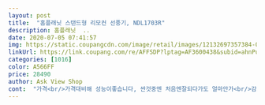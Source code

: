 ```yaml
---
layout: post 
title:  "홈플래닛 스탠드형 리모컨 선풍기, NDL1703R" 
description: 홈플래닛  ..
date: 2020-07-05 07:41:57 
img: https://static.coupangcdn.com/image/retail/images/12132697357384-068ae198-9bfd-4e80-99ba-3ff563ae273c.jpg 
linkUrl: https://link.coupang.com/re/AFFSDP?lptag=AF3600438&subid=ahnPublicAsk&pageKey=1459643219&itemId=2511597502&vendorItemId=70504637232&traceid=V0-113-62386184a6cb7f37 
categories: [1016] 
color: A566FF 
price: 28490 
author: Ask View Shop 
cont:  "가격<br/>가격대비해 성능이좋습니다, 싼것중엔 처음엔잘되다가도 얼마안가<br/>감쪽같더라고요<br/>거실에 에어컨은 있어도<br/>그래서 이리저리 옮겨가며<br/>그리고 무엇이든 설명서보고 따라하심 됩니다<br/>그리고 지금 션하게 않아<br/>그외 수면풍과 자연풍이있는데 약풍이었다가 중풍이있다가를 반복하는것같습니다, 딱히실용성있는기능은 아니었어요.<br/><br/>근데뭐 단점이나 실용성없는것들도 가격정도에 커버가되는것같아요, 너무싸서 살짝의심했는데 좋습니다!!<br/>기대이상이에요<br/>기본적으로 바람세기나 시간설정등은기본이라고생각하는데,<br/>내가 사용해보니<br/>단점<br/>디자인과컬러가 매우세련되서 날개없는선풍기까지고려했었던<br/>리모컨거치대까지있네요.<br/><br/>리모컨도 아주쉽게조작할수있고 간단한것이좋았습니다.<br/><br/>망가지는경우도있어 이점은 추가적으로후기를작성하겠습니다.<br/><br/>망가진것 하나없이 아주잘왔습니다.<br/> 로켓배송으로 아주빠르게받았어요.<br/><br/>모터,소리등등<br/>밑에 본체랑 연결된 선줄이길어<br/>바람은 자연풍 수면풍 비슷하고 일반풍까지 총 아홉단계조절 가능하지만 전 일정한 바람이 좋아서 일반풍만 쓸 것 같아요 ㅋㅋ<br/>바람종류까지 선택할수있어서 의외라고 느꼈습니다.<br/><br/>발가락버튼식도 너무 맘에 들고 조립할 때 만져보니 딱 튼튼한 느낌이에요<br/>방방마다<br/>배송<br/>벽걸이선풍기라<br/>선풍기하면 꼽히는 국산브랜드못지않게 포장도 꼼꼼하고 기능도 너무 좋고 리모콘도 깔끔하고 이쁜데 가격은 저렴하고<br/>소음같은것도 걍 일반선풍기랑 같아요<br/>소음은 아주조용하다고는할수없으나 지금까지써온선풍기들과 다를건없습니다.<br/> 그냥 아주일반적인정도의 소음입니다.<br/><br/>솔직히 이선풍기 이가격에팔면 남는게있을까 의심이들정도로<br/>시간은 30분씩 조절할 수 있구요 전자식이에요<br/>시원하니 좋습니다<br/>식탁에 않아있을땐 덥더라고요<br/>실용성<br/>아직까지크게두드러지는 단점같은건없어보입니다만, 켰을때 표시되는 표시등?불빛이 좀세시않나싶습니다.<br/> 잘때 불다끄면 그것만보이기때문에 조금거슬리긴합니다.<br/><br/>약풍은 조용하고 강풍은 강력해요<br/>어떻하나궁리중에 스텐드로 밀어넣으니<br/>얼른 사세요 이거 금방 품절될껄요 ㅋㅋ<br/>오늘 새벽에 받았어요<br/>요리할땐 다리로 향하게하고<br/>이동하는게 없어 구입했고요<br/>일단 예전에쓰던선풍기는 미,약,중,강 이렇게있었고 사실상 미풍밖에안쓰는터라 이선풍기에서의 약풍이 좀세게느껴졌습니다.<br/><br/>장점<br/>저는 아침엔 젤 약하게약풍<br/>저도 아주마음에들었습니다.<br/> 군더더기없는 깔끔한화이트이구요,<br/>전 집이 1층이라 습한 편이라서 환풍기처럼 선풍기를 1년 내내 틀어놓는데요 그동안 써왔던 저렴한 선풍기들 중에서 가장 깔끔하고 마감이 좋아요 흠집도 없고 재질도 탄탄해요!<br/>조립도 쉬웠는데<br/>조작,컨트롤<br/>주말에 주문해서<br/>중풍은강하구요, 강풍은빨래말릴때써요.<br/><br/>지금은 중풍에서 선풍기 돌아가고 있네요<br/>평남깁니다<br/>평들이 이러쿵 저러쿵해도<br/>혼자있을땐 안켜다보니<br/>" 
---
```

